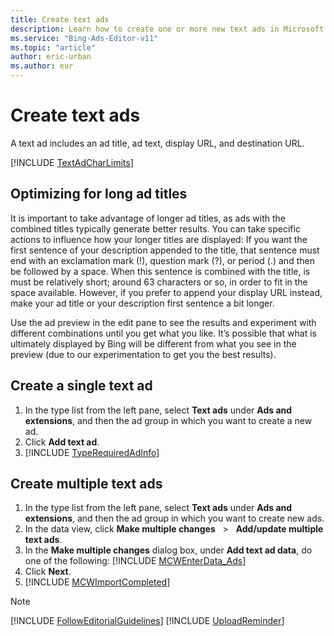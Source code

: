 ```yaml
---
title: Create text ads
description: Learn how to create one or more new text ads in Microsoft Advertising Editor.
ms.service: "Bing-Ads-Editor-v11"
ms.topic: "article"
author: eric-urban
ms.author: eur
---
```


# Create text ads

A text ad includes an ad title, ad text, display URL, and destination URL.

[!INCLUDE [TextAdCharLimits](./includes/TextAdCharLimits.md)]
## Optimizing for long ad titles

It is important to take advantage of longer ad titles, as ads with the combined titles typically generate better results. You can take specific actions to influence how your longer titles are displayed: If you want the first sentence of your description appended to the title, that sentence must end with an exclamation mark (!), question mark (?), or period (.) and then be followed by a space. When this sentence is combined with the title, is must be relatively short; around 63 characters or so, in order to fit in the space available. However, if you prefer to append your display URL instead, make your ad title or your description first sentence a bit longer.

Use the ad preview in the edit pane to see the results and experiment with different combinations until you get what you like. It’s possible that what is ultimately displayed by Bing will be different from what you see in the preview (due to our experimentation to get you the best results).

## Create a single text ad
1. In the type list from the left pane, select **Text ads** under **Ads and extensions**, and then the ad group in which you want to create a new ad.
1. Click **Add text ad**.
1. [!INCLUDE [TypeRequiredAdInfo](./includes/TypeRequiredAdInfo.md)]

## Create multiple text ads
1. In the type list from the left pane, select **Text ads** under **Ads and extensions**, and then the ad group in which you want to create new ads.
1. In the data view, click **Make multiple changes** &nbsp; &gt; &nbsp; **Add/update multiple text ads**.
1. In the **Make multiple changes** dialog box, under **Add text ad data**, do one of the following:				[!INCLUDE [MCWEnterData_Ads](./includes/MCWEnterData_Ads.md)]
1. Click **Next**.
1. [!INCLUDE [MCWImportCompleted](./includes/MCWImportCompleted.md)]

> [!NOTE]
> [!INCLUDE [FollowEditorialGuidelines](./includes/FollowEditorialGuidelines.md)]
> [!INCLUDE [UploadReminder](./includes/UploadReminder.md)]


